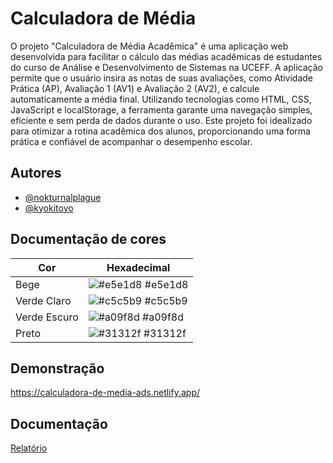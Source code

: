 
# Calculadora de Média

O projeto "Calculadora de Média Acadêmica" é uma aplicação web desenvolvida para facilitar o cálculo das médias acadêmicas de estudantes do curso de Análise e Desenvolvimento de Sistemas na UCEFF. A aplicação permite que o usuário insira as notas de suas avaliações, como Atividade Prática (AP), Avaliação 1 (AV1) e Avaliação 2 (AV2), e calcule automaticamente a média final. Utilizando tecnologias como HTML, CSS, JavaScript e localStorage, a ferramenta garante uma navegação simples, eficiente e sem perda de dados durante o uso. Este projeto foi idealizado para otimizar a rotina acadêmica dos alunos, proporcionando uma forma prática e confiável de acompanhar o desempenho escolar.


## Autores

- [@nokturnalplague](https://github.com/nokturnalplague)
- [@kyokitoyo](https://github.com/kyokitoyo)

## Documentação de cores

| Cor               | Hexadecimal                                                |
| ----------------- | ---------------------------------------------------------------- |
| Bege              | ![#e5e1d8](https://via.placeholder.com/10/e5e1d8?text=+) #e5e1d8 |
| Verde Claro       | ![#c5c5b9](https://via.placeholder.com/10/c5c5b9?text=+) #c5c5b9 |
| Verde Escuro      | ![#a09f8d](https://via.placeholder.com/10/a09f8d?text=+) #a09f8d |
| Preto             | ![#31312f](https://via.placeholder.com/10/31312f?text=+) #31312f |


## Demonstração

https://calculadora-de-media-ads.netlify.app/


## Documentação

[Relatório](https://drive.google.com/file/d/1_fEQZEeBRPlpifC8Aq75ZtEKYyclJGft/view?usp=sharing)

